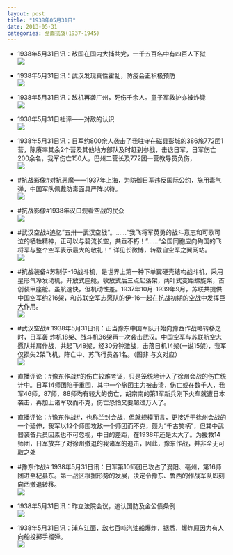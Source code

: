 ```yaml
---
layout: post
title: "1938年05月31日"
date: 2013-05-31
categories: 全面抗战(1937-1945)
---
```


<meta name="referrer" content="no-referrer" />

- 1938年5月31日讯：敌国在国内大捕共党，一千五百名中有四百人下狱 <br/><img src="https://ww1.sinaimg.cn/large/aca367d8jw1e57u35smppj20ao059q3d.jpg" />

- 1938年5月31日讯：武汉发现真性霍乱，防疫会正积极预防 <br/><img src="https://ww3.sinaimg.cn/large/aca367d8jw1e57sqah606j20c10eota5.jpg" />

- 1938年5月31日讯：敌机再袭广州，死伤千余人。童子军救护亦被炸毙 <br/><img src="https://ww2.sinaimg.cn/large/aca367d8jw1e57qme6h29j20c10t1422.jpg" />

- 1938年5月31日社评——对敌的认识 <br/><img src="https://ww2.sinaimg.cn/large/aca367d8jw1e57ovtzdouj20je0ejwhh.jpg" />

- 1938年5月31日讯：日军约800余人袭击了我驻守在磁县彭城的386旅772团1营，陈赓率其余2个营及其他地方部队及时赶到参战，击退日军，日军伤亡200余名，我军伤亡150人，巴州二营长及772团一营教导员负伤， <br/><img src="https://ww3.sinaimg.cn/large/aca367d8jw1e57jekdxclj20b40f6ta3.jpg" />

- #抗战影像#对抗恶魔——1937年上海，为防御日军违反国际公约，施用毒气弹，中国军队佩戴防毒面具严阵以待。 <br/><img src="https://ww2.sinaimg.cn/large/aca367d8jw1e57hoknys5j20m50fmwh7.jpg" />

- #抗战影像#1938年汉口观看空战的民众 <br/><img src="https://ww4.sinaimg.cn/large/aca367d8jw1e57ch8347aj20jg0bhjsk.jpg" />

- #武汉空战#追忆”五卅一武汉空战“。……“我飞将军英勇的战斗意志和可歌可泣的牺牲精神，正可以与碧流长空，共垂不朽！”……“全国同胞应向殉国的飞将军与整个空军表示最大的敬礼！“ 详见长微博，转载自空军之翼网站。 <br/><img src="https://ww3.sinaimg.cn/large/aca367d8jw1e57aqc16wcj20c82se4ew.jpg" />

- #抗战装备#苏制伊-16战斗机，是世界上第一种下单翼硬壳结构战斗机，采用星形气冷发动机，开放式座舱，收放式后三点起落架，两叶式变距螺旋桨，首创装甲座舱。虽航速快，但机动性差。1937年10月-1939年9月，苏联共提供中国空军约216架，和苏联空军志愿队的伊-16一起在抗战初期的空战中发挥巨大作用。 <br/><img src="https://ww1.sinaimg.cn/large/aca367d8jw1e578zxd142j20c10pfwfq.jpg" />

- #武汉空战# 1938年5月31日讯：正当豫东中国军队开始向豫西作战略转移之时，日军轰 炸机18架、战斗机36架再一次袭击武汉。中国空军与苏联航空志愿队并肩作战，共起飞48架，经30分钟激战，击落日机14架(一说15架)，我军仅损失2架飞机，阵亡中、苏飞行员各1名。（图非 与文对应） <br/><img src="https://ww2.sinaimg.cn/large/aca367d8jw1e5779qrpjlj20dw0apwfn.jpg" />

- 直播评论：#豫东作战#的伤亡较难考证，只是笼统地计入了徐州会战的伤亡统计中。日军14师团陷于重围，其中一个旅团主力被击溃，伤亡或在数千人，我军46师，87师，88师均有较大的伤亡，胡宗南的第1军新兵刚下火车就遭日本袭击，再加上诸军攻而不克，伤亡恐怕又要超过万人了。 

- 直播评论：#豫东作战#，也称兰封会战，但就规模而言，更接近于徐州会战的一个延伸，我军以12个师围攻敌一个师团而不克，颇为“千古笑柄”，但其中武器装备兵员因素也不可忽视，中日的差距，在1938年还是太大了。为援救14师团，日军放弃了对徐州撤退的我诸军的追击，因此，豫东作战，并非全无可取之处 

- #豫东作战# 1938年5月31日讯：日军第10师团已攻占了涡阳、亳州，第16师团进至杞县东。第一战区根据形势的发展，决定令豫东、鲁西的作战军队即刻向西撤退转移。 <br/><img src="https://ww4.sinaimg.cn/large/aca367d8jw1e575izop27j20j20gyq4o.jpg" />

- 1938年5月31日讯：昨立法院会议，追认国防及金公债条例 <br/><img src="https://ww4.sinaimg.cn/large/aca367d8jw1e5742n4uvtj20850f53zl.jpg" />

- 1938年5月31日讯：浦东江面，敌七百吨汽油船爆炸，据悉，爆炸原因为有人向船投掷手榴弹。 <br/><img src="https://ww3.sinaimg.cn/large/aca367d8jw1e573hz9qf3j207l0a50t3.jpg" />

